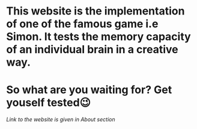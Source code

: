 # This website is the implementation of one of the famous game i.e Simon. It tests the memory capacity of an individual brain in a creative way. 
# So what are you waiting for? Get youself tested😉
*Link to the website is given in About section*
